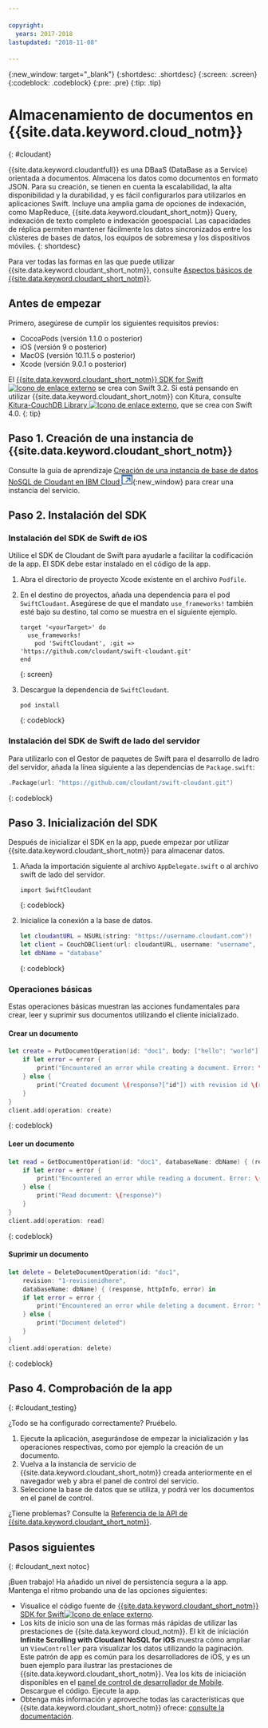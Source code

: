 ```yaml
---

copyright:
  years: 2017-2018
lastupdated: "2018-11-08"

---
```

{:new_window: target="_blank"}
{:shortdesc: .shortdesc}
{:screen: .screen}
{:codeblock: .codeblock}
{:pre: .pre}
{:tip: .tip}

# Almacenamiento de documentos en {{site.data.keyword.cloud_notm}}
{: #cloudant}

{{site.data.keyword.cloudantfull}} es una DBaaS (DataBase as a Service) orientada a documentos. Almacena los datos como documentos en formato JSON. Para su creación, se tienen en cuenta la escalabilidad, la alta disponibilidad y la durabilidad, y es fácil configurarlos para utilizarlos en aplicaciones Swift. Incluye una amplia gama de opciones de indexación, como MapReduce,
{{site.data.keyword.cloudant_short_notm}} Query,
indexación de texto completo e indexación geoespacial. Las capacidades de réplica permiten mantener fácilmente los datos sincronizados entre los clústeres de bases de datos, los equipos de sobremesa y los dispositivos móviles. 
{: shortdesc}

Para ver todas las formas en las que puede utilizar {{site.data.keyword.cloudant_short_notm}}, consulte [Aspectos básicos de {{site.data.keyword.cloudant_short_notm}}](/docs/services/Cloudant/basics/index.html#cloudant-nosql-db-basics).

## Antes de empezar

Primero, asegúrese de cumplir los siguientes requisitos previos:
 * CocoaPods (versión 1.1.0 o posterior)
 * iOS (versión 9 o posterior)
 * MacOS (versión 10.11.5 o posterior)
 * Xcode (versión 9.0.1 o posterior)

El [{{site.data.keyword.cloudant_short_notm}} SDK for Swift![Icono de enlace externo](../../icons/launch-glyph.svg "Icono de enlace externo")](https://github.com/cloudant/swift-cloudant) se crea con Swift 3.2. Si está pensando en utilizar {{site.data.keyword.cloudant_short_notm}} con Kitura, consulte [Kitura-CouchDB Library ![Icono de enlace externo](../../icons/launch-glyph.svg "Icono de enlace externo")](https://github.com/IBM-Swift/Kitura-CouchDB), que se crea con Swift 4.0.
{: tip}

## Paso 1. Creación de una instancia de {{site.data.keyword.cloudant_short_notm}}

Consulte la guía de aprendizaje [Creación de una instancia de base de datos NoSQL de Cloudant en IBM Cloud ![Icono de enlace externo](../images/launch-glyph.svg "Icono de enlace externo")](https://console.bluemix.net/docs/services/Cloudant/tutorials/create_service.html#creating-a-cloudant-nosql-db-instance-on-ibm-cloud){:new_window} para crear una instancia del servicio.

## Paso 2. Instalación del SDK

### Instalación del SDK de Swift de iOS

Utilice el SDK de Cloudant de Swift para ayudarle a facilitar la codificación de la app. El SDK debe estar instalado en el código de la app.

1. Abra el directorio de proyecto Xcode existente en el archivo `Podfile`.
2. En el destino de proyectos, añada una dependencia para el pod `SwiftCloudant`. Asegúrese de que el mandato `use_frameworks!` también esté bajo su destino, tal como se muestra en el siguiente ejemplo.
    ```
    target '<yourTarget>' do
      use_frameworks!
        pod 'SwiftCloudant', :git => 'https://github.com/cloudant/swift-cloudant.git'
    end
    ```
    {: screen}

3. Descargue la dependencia de `SwiftCloudant`.
    ```
    pod install
    ```
    {: codeblock}

### Instalación del SDK de Swift de lado del servidor

Para utilizarlo con el Gestor de paquetes de Swift para el desarrollo de ladro del servidor, añada la línea siguiente a las dependencias de `Package.swift`:
```swift
.Package(url: "https://github.com/cloudant/swift-cloudant.git")
```
{: codeblock}

## Paso 3. Inicialización del SDK

Después de inicializar el SDK en la app, puede empezar por utilizar {{site.data.keyword.cloudant_short_notm}} para almacenar datos. 

1.  Añada la importación siguiente al archivo `AppDelegate.swift` o al archivo swift de lado del servidor.
    ```
    import SwiftCloudant
    ```
    {: codeblock}

2. Inicialice la conexión a la base de datos.
    ```swift
    let cloudantURL = NSURL(string: "https://username.cloudant.com")!
    let client = CouchDBClient(url: cloudantURL, username: "username", password: "password")
    let dbName = "database"
    ```
    {: codeblock}

### Operaciones básicas
Estas operaciones básicas muestran las acciones fundamentales para crear, leer y suprimir sus documentos utilizando el cliente inicializado.

#### Crear un documento
```swift
let create = PutDocumentOperation(id: "doc1", body: ["hello": "world"], databaseName: dbName) {(response, httpInfo, error) in
    if let error = error {
        print("Encountered an error while creating a document. Error: \(error)")
    } else {
        print("Created document \(response?["id"]) with revision id \(response?["rev"])")
    }
}
client.add(operation: create)
```
{: codeblock}

#### Leer un documento
```swift
let read = GetDocumentOperation(id: "doc1", databaseName: dbName) { (response, httpInfo, error) in
    if let error = error {
        print("Encountered an error while reading a document. Error: \(error)")
    } else {
        print("Read document: \(response)")
    }
}
client.add(operation: read)
```
{: codeblock}

#### Suprimir un documento
```swift
let delete = DeleteDocumentOperation(id: "doc1",
    revision: "1-revisionidhere",
    databaseName: dbName) { (response, httpInfo, error) in
    if let error = error {
        print("Encountered an error while deleting a document. Error: \(error)")
    } else {
        print("Document deleted")
    }
}
client.add(operation: delete)
```
{: codeblock}

## Paso 4. Comprobación de la app
{: #cloudant_testing}

¿Todo se ha configurado correctamente? Pruébelo.

1. Ejecute la aplicación, asegurándose de empezar la inicialización y las operaciones respectivas, como por ejemplo la creación de un documento.
2. Vuelva a la instancia de servicio de {{site.data.keyword.cloudant_short_notm}} creada anteriormente en el navegador web y abra el panel de control del servicio.
3. Seleccione la base de datos que se utiliza, y podrá ver los documentos en el panel de control.

¿Tiene problemas? Consulte la [Referencia de la API de {{site.data.keyword.cloudant_short_notm}}](/docs/services/Cloudant/api/index.html#api-reference-overview).

## Pasos siguientes
{: #cloudant_next notoc}

¡Buen trabajo! Ha añadido un nivel de persistencia segura a la app. Mantenga el ritmo probando una de las opciones siguientes:

* Visualice el código fuente de [{{site.data.keyword.cloudant_short_notm}} SDK for Swift![Icono de enlace externo](../../icons/launch-glyph.svg "Icono de enlace externo")](https://github.com/cloudant/swift-cloudant).
* Los kits de inicio son una de las formas más rápidas de utilizar las prestaciones de {{site.data.keyword.cloud_notm}}. El kit de iniciación **Infinite Scrolling with Cloudant NoSQL for iOS** muestra cómo ampliar un `ViewController` para visualizar los datos utilizando la paginación. Este patrón de app es común para los desarrolladores de iOS, y es un buen ejemplo para ilustrar las prestaciones de {{site.data.keyword.cloudant_short_notm}}. Vea los kits de iniciación disponibles en el [panel de control de desarrollador de Mobile](https://console.bluemix.net/developer/mobile/dashboard). Descargue el código. Ejecute la app.
* Obtenga más información y aproveche todas las características que {{site.data.keyword.cloudant_short_notm}} ofrece: [consulte la documentación](/docs/services/Cloudant/index.html).
